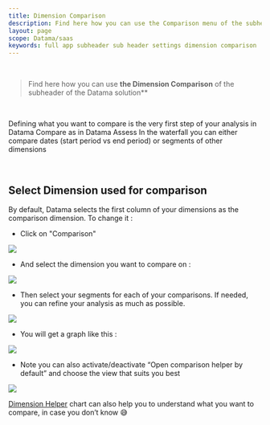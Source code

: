 ```yaml
---
title: Dimension Comparison
description: Find here how you can use the Comparison menu of the subheader of the Datama Solutions
layout: page
scope: Datama/saas
keywords: full app subheader sub header settings dimension comparison
---
```


<br>

> Find here how you can use **the Dimension Comparison** of the subheader of the Datama solution**

<br>

Defining what you want to compare is the very first step of your analysis in Datama Compare as in Datama Assess
In the waterfall you can either compare dates (start period vs end period) or segments of other dimensions

<br>

## **Select Dimension used for comparison**

By default, Datama selects the first column of your dimensions as the comparison dimension.
To change it : 
- Click on "Comparison"

<centre><img src="{{site.url}}/{{site.baseurl}}/core_app/new/interface/subheader/images/comparison_config.png"/></centre>

- And select the dimension you want to compare on : 

<centre><img src="{{site.url}}/{{site.baseurl}}/core_app/new/interface/subheader/images/dimension_selection.png"/></centre>

- Then select your segments for each of your comparisons. If needed, you can refine your analysis as much as possible.

<centre><img src="{{site.url}}/{{site.baseurl}}/core_app/new/interface/subheader/images/segment_selection.png"/></centre>

- You will get a graph like this :

<centre><img src="{{site.url}}/{{site.baseurl}}/core_app/new/interface/subheader/images/result.png"/></centre>

- Note you can also activate/deactivate  “Open comparison helper by default” and choose the view that suits you best

<centre><img src="{{site.url}}/{{site.baseurl}}/core_app/new/interface/subheader/images/comparison_helper.png"/></centre>


[Dimension Helper]({{site.url}}/{{site.baseurl}}/core_app/new/interface/subheader/dimension_helper.html) chart can also help you to understand what you want to compare, in case you don’t know 😅
